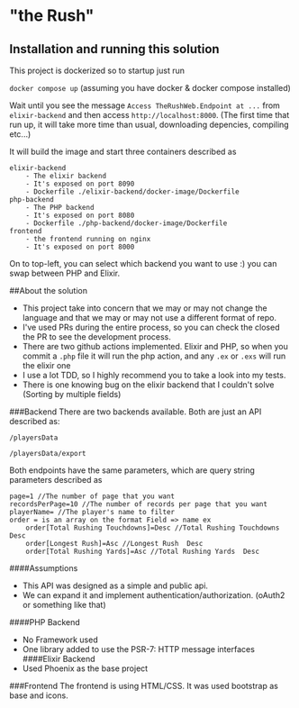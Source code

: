 # "the Rush"

## Installation and running this solution
This project is dockerized so to startup just run

```docker compose up``` (assuming you have docker & docker compose installed)

Wait until you see the message ```Access TheRushWeb.Endpoint at ...``` from `elixir-backend` and then access `http://localhost:8000`.
(The first time that run up, it will take more time than usual, downloading depencies, compiling etc...)

It will build the image and start three containers described as

```
elixir-backend
    - The elixir backend
    - It's exposed on port 8090
    - Dockerfile ./elixir-backend/docker-image/Dockerfile
php-backend
    - The PHP backend
    - It's exposed on port 8080
    - Dockerfile ./php-backend/docker-image/Dockerfile
frontend
    - the frontend running on nginx
    - It's exposed on port 8000
```

On to top-left, you can select which backend you want to use :) you can swap between PHP and Elixir.


##About the solution
- This project take into concern that we may or may not change the language and that we may or may not use a different format of repo.
- I've used PRs during the entire process, so you can check the closed the PR to see the development process.
- There are two github actions implemented. Elixir and PHP, so when you commit a `.php` file it will run the php action, and any `.ex` or `.exs` will run the elixir one
- I use a lot TDD, so I highly recommend you to take a look into my tests.
- There is one knowing bug on the elixir backend that I couldn't solve (Sorting by multiple fields)

###Backend
There are two backends available. Both are just an API described as:

`/playersData`

`/playersData/export`

Both endpoints have the same parameters, which are query string parameters described as
```
page=1 //The number of page that you want
recordsPerPage=10 //The number of records per page that you want
playerName= //The player's name to filter
order = is an array on the format Field => name ex
    order[Total Rushing Touchdowns]=Desc //Total Rushing Touchdowns Desc
    order[Longest Rush]=Asc //Longest Rush  Desc
    order[Total Rushing Yards]=Asc //Total Rushing Yards  Desc
```

####Assumptions
- This API was designed as a simple and public api.
- We can expand it and implement authentication/authorization. (oAuth2 or something like that)

####PHP Backend
- No Framework used
- One library added to use the PSR-7: HTTP message interfaces
####Elixir Backend
- Used Phoenix as the base project

###Frontend
The frontend is using HTML/CSS. It was used bootstrap as base and icons.

